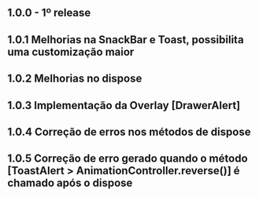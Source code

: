 ## 1.0.0 - 1º release

## 1.0.1 Melhorias na SnackBar e Toast, possibilita uma customização maior 

## 1.0.2 Melhorias no dispose

## 1.0.3 Implementação da Overlay [DrawerAlert]

## 1.0.4 Correção de erros nos métodos de dispose

## 1.0.5 Correção de erro gerado quando o método [ToastAlert > AnimationController.reverse()] é chamado após o dispose